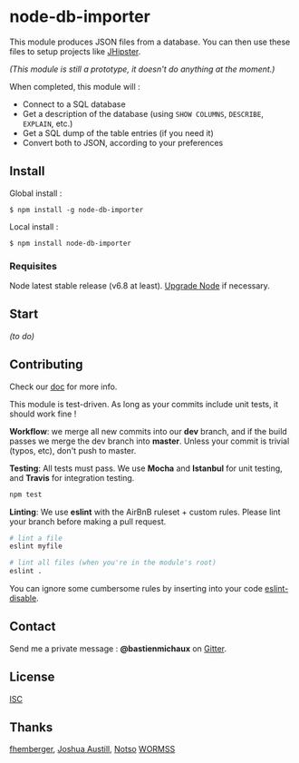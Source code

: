 # node-db-importer

This module produces JSON files from a database. You can then use these files to setup projects like [JHipster](www.jhipster.github.io).

*(This module is still a prototype, it doesn't do anything at the moment.)*

When completed, this module will :

* Connect to a SQL database
* Get a description of the database (using `SHOW COLUMNS`, `DESCRIBE`, `EXPLAIN`, etc.)
* Get a SQL dump of the table entries (if you need it)
* Convert both to JSON, according to your preferences

## Install

Global install :

`$ npm install -g node-db-importer`

Local install :

`$ npm install node-db-importer`

### Requisites

Node latest stable release (v6.8 at least). [Upgrade Node](https://stackoverflow.com/questions/10075990/upgrading-node-js-to-latest-version) if necessary.

## Start

*(to do)*

## Contributing

Check our [doc](doc) for more info.

This module is test-driven. As long as your commits include unit tests, it should work fine !

**Workflow**: we merge all new commits into our **dev** branch, and if the build passes we merge the dev branch into **master**. Unless your commit is trivial (typos, etc), don't push to master.

**Testing**: All tests must pass. We use **Mocha** and **Istanbul** for unit testing, and **Travis** for integration testing.

```bash
npm test
```

**Linting**: We use **eslint** with the AirBnB ruleset + custom rules. Please lint your branch before making a pull request.

```bash
# lint a file
eslint myfile

# lint all files (when you're in the module's root)
eslint .
```

You can ignore some cumbersome rules by inserting into your code [eslint-disable](http://eslint.org/docs/user-guide/configuring#disabling-rules-with-inline-comments).

## Contact

Send me a private message : **@bastienmichaux** on [Gitter](https://gitter.im).

## License

[ISC](http://www.isc.org/downloads/software-support-policy/isc-license/)

## Thanks

[fhemberger](https://github.com/fhemberger), [Joshua Austill](https://jlaustill.github.io), [Notso](https://gitter.im/notsonotso) [WORMSS](http://wormss.net)
